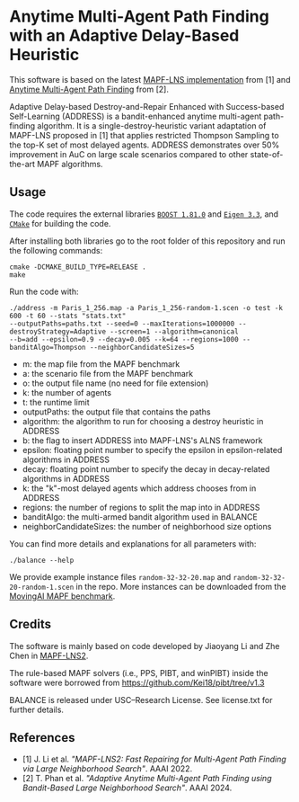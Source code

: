 # Anytime Multi-Agent Path Finding with an Adaptive Delay-Based Heuristic

This software is based on the latest [MAPF-LNS implementation](https://github.com/Jiaoyang-Li/MAPF-LNS2) from [1] and [Anytime Multi-Agent Path Finding](https://github.com/thomyphan/anytime-mapf) from [2].

Adaptive Delay-based Destroy-and-Repair Enhanced with Success-based Self-Learning (ADDRESS) is a bandit-enhanced anytime multi-agent path-finding algorithm. It is a single-destroy-heuristic variant adaptation of MAPF-LNS proposed in [1] that applies restricted Thompson Sampling to the top-K set of most delayed agents. ADDRESS demonstrates over 50% improvement in AuC on large scale scenarios compared to other state-of-the-art MAPF algorithms. 

## Usage
The code requires the external libraries [`BOOST 1.81.0`](https://www.boost.org/) and [`Eigen 3.3`](https://eigen.tuxfamily.org/), and [`CMake`](https://cmake.org) for building the code. 
    
After installing both libraries go to the root folder of this repository and run the following commands: 
```shell script
cmake -DCMAKE_BUILD_TYPE=RELEASE .
make
```

Run the code with:
```
./address -m Paris_1_256.map -a Paris_1_256-random-1.scen -o test -k 600 -t 60 --stats "stats.txt"
--outputPaths=paths.txt --seed=0 --maxIterations=1000000 --destroyStrategy=Adaptive --screen=1 --algorithm=canonical
--b=add --epsilon=0.9 --decay=0.005 --k=64 --regions=1000 --banditAlgo=Thompson --neighborCandidateSizes=5

```

- m: the map file from the MAPF benchmark
- a: the scenario file from the MAPF benchmark
- o: the output file name (no need for file extension)
- k: the number of agents
- t: the runtime limit
- outputPaths: the output file that contains the paths
- algorithm: the algorithm to run for choosing a destroy heuristic in ADDRESS
- b: the flag to insert ADDRESS into MAPF-LNS's ALNS framework 
- epsilon: floating point number to specify the epsilon in epsilon-related algorithms in ADDRESS
- decay: floating point number to specify the decay in decay-related algorithms in ADDRESS
- k: the "k"-most delayed agents which address chooses from in ADDRESS
- regions: the number of regions to split the map into in ADDRESS
- banditAlgo: the multi-armed bandit algorithm used in BALANCE
- neighborCandidateSizes: the number of neighborhood size options

You can find more details and explanations for all parameters with:
```
./balance --help
```

We provide example instance files `random-32-32-20.map` and `random-32-32-20-random-1.scen` in the repo. More instances can be downloaded from the [MovingAI MAPF benchmark](https://movingai.com/benchmarks/mapf/index.html).

## Credits

The software is mainly based on code developed by Jiaoyang Li and Zhe Chen in [MAPF-LNS2](https://github.com/Jiaoyang-Li/MAPF-LNS2).

The rule-based MAPF solvers (i.e., PPS, PIBT, and winPIBT) inside the software were borrowed from 
https://github.com/Kei18/pibt/tree/v1.3

BALANCE is released under USC–Research License. See license.txt for further details.

## References

- [1] J. Li et al. *"MAPF-LNS2: Fast Repairing for Multi-Agent Path Finding via Large Neighborhood Search"*. AAAI 2022.
- [2] T. Phan et al. *"Adaptive Anytime Multi-Agent Path Finding using Bandit-Based Large Neighborhood Search"*. AAAI 2024.
